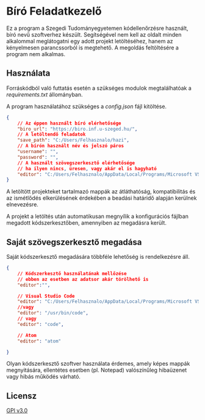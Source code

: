 # Bíró Feladatkezelő

Ez a program a Szegedi Tudományegyetemen kódellenőrzésre használt, bíró nevű szoftverhez készült. Segítségével nem kell az oldalt minden alkalommal meglátogatni egy adott projekt letöltéséhez, hanem az kényelmesen parancssorból is megtehető. A megoldás feltöltésére a program nem alkalmas.

## Használata
Forráskódból való futtatás esetén a szükséges modulok megtalálhatóak a *requirements.txt* állományban.

A program használatához szükséges a *config.json* fájl kitöltése.
```json
{
    // Az éppen használt bíró elérhetősége
    "biro_url": "https://biro.inf.u-szeged.hu/",
    // A letöltendő feladatok
    "save_path": "C:/Users/Felhasznalo/hazi",
    // A bírón használt név és jelszó páros
    "username": "",
    "password": "",
    // A használt szövegszerkesztő elérhetősége
    // ha ilyen nincs, üresen, vagy akár el is hagyható
    "editor": "C:/Users/Felhasznalo/AppData/Local/Programs/Microsoft VS Code/bin/code.cmd"
}
```
A letöltött projekteket tartalmazó mappák az átláthatóság, kompatibilitás és az ismétlődés elkerülésének érdekében a beadási határidő alapján kerülnek elnevezésre.

A projekt a letöltés után automatikusan megnyílik a konfigurációs fájlban megadott kódszerkesztőben, amennyiben az megadásra került.

## Saját szövegszerkesztő megadása
Saját kódszerkesztő megadására többféle lehetőség is rendelkezésre áll.
```json
{
    // Kódszerkesztő használatának mellőzése
    // ebben az esetben az adatsor akár törölhető is
    "editor":"",

    // Visual Studio Code
    "editor": "C:/Users/Felhasznalo/AppData/Local/Programs/Microsoft VS Code/bin/code.cmd",
    //vagy
    "editor": "/usr/bin/code",
    // vagy
    "editor": "code",

    // Atom
    "editor": "atom"

}
```
Olyan kódszerkesztő szoftver használata érdemes, amely képes mappák megnyitására, ellentétes esetben (pl. Notepad) valószínűleg hibaüzenet vagy hibás működés várható.

## Licensz
[GPl v3.0](https://choosealicense.com/licenses/gpl-3.0/)